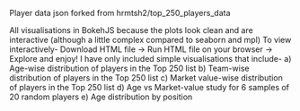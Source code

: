 Player data json forked from hrmtsh2/top_250_players_data

All visualisations in BokehJS because the plots look clean and are interactive (although a little complex compared to seaborn and mpl)
To view interactively- Download HTML file -> Run HTML file on your browser -> Explore and enjoy!
I have only included simple visualisations that include-
 a) Age-wise distribution of players in the Top 250 list
 b) Team-wise distribution of players in the Top 250 list
 c) Market value-wise distribution of players in the Top 250 list
 d) Age vs Market-value study for 6 samples of 20 random players
 e) Age distribution by position
